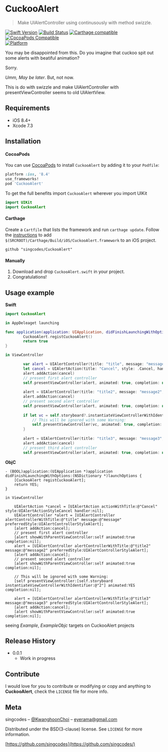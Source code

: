
# CuckooAlert
> Make UIAlertController using continusously with method swizzle.

[![Swift Version][swift-image]][swift-url]
[![Build Status][travis-image]][travis-url]
[![Carthage compatible](https://img.shields.io/badge/Carthage-compatible-4BC51D.svg?style=flat)](https://github.com/Carthage/Carthage)
[![CocoaPods Compatible](https://img.shields.io/cocoapods/v/EZSwiftExtensions.svg)](https://img.shields.io/cocoapods/v/LFAlertController.svg)  
[![Platform](https://img.shields.io/cocoapods/p/LFAlertController.svg?style=flat)](http://cocoapods.org/pods/LFAlertController)

You may be disappointed from this. Do you imagine that cuckoo spit out some alerts with beatiful animation?

Sorry.

*Umm, May be later*. But, not now.

This is do with swizzle and make UIAlertController with presentViewController seems to old UIAlertView.


## Requirements

- iOS 8.4+
- Xcode 7.3

## Installation

#### CocoaPods
You can use [CocoaPods](http://cocoapods.org/) to install `CuckooAlert` by adding it to your `Podfile`:

```ruby
platform :ios, '8.4'
use_frameworks!
pod 'CuckooAlert'
```

To get the full benefits import `CuckooAlert` wherever you import UIKit

``` swift
import UIKit
import CuckooAlert
```
#### Carthage
Create a `Cartfile` that lists the framework and run `carthage update`. Follow the [instructions](https://github.com/Carthage/Carthage#if-youre-building-for-ios) to add `$(SRCROOT)/Carthage/Build/iOS/CuckooAlert.framework` to an iOS project.

```
github "singcodes/CuckooAlert"
```
#### Manually
1. Download and drop ```CuckooAlert.swift``` in your project.  
2. Congratulations!  

## Usage example

**Swift**

```swift
import CuckooAlert

in AppDeleaget launching

func application(application: UIApplication, didFinishLaunchingWithOptions launchOptions: [NSObject: AnyObject]?) -> Bool {
        CuckooAlert.registCuckooAlert()
        return true
}

in ViewController

        var alert = UIAlertController(title: "title", message: "message", preferredStyle: .Alert)
        let cancel = UIAlertAction(title: "Cancel", style: .Cancel, handler: nil)
        alert.addAction(cancel)
        // present first alert controller
        self.presentViewController(alert, animated: true, completion: nil)
        
        alert = UIAlertController(title: "title2", message: "message2", preferredStyle: .Alert)
        alert.addAction(cancel)
        // present second alert controller
        self.presentViewController(alert, animated: true, completion: nil)
        
        if let vc = self.storyboard?.instantiateViewControllerWithIdentifier("2") {
            // This will be ignored with some Warning:
            self.presentViewController(vc, animated: true, completion: nil)
        }
        
        alert = UIAlertController(title: "title3", message: "message3", preferredStyle: .Alert)
        alert.addAction(cancel)
        // present third alert controller
        self.presentViewController(alert, animated: true, completion: nil)

```

**ObjC**

```objc
- (BOOL)application:(UIApplication *)application didFinishLaunchingWithOptions:(NSDictionary *)launchOptions {
    [CuckooAlert registCuckooAlert];
    return YES;
}

in ViewController

    UIAlertAction *cancel = [UIAlertAction actionWithTitle:@"Cancel" style:UIAlertActionStyleCancel handler:nil];
    UIAlertController *alert = [UIAlertController alertControllerWithTitle:@"title" message:@"message" preferredStyle:UIAlertControllerStyleAlert];
    [alert addAction:cancel];
    // present first alert controller
    [alert showWithParentViewController:self animated:true completion:nil];
    alert = [UIAlertController alertControllerWithTitle:@"title2" message:@"message2" preferredStyle:UIAlertControllerStyleAlert];
    [alert addAction:cancel];
    // present second alert controller
    [alert showWithParentViewController:self animated:true completion:nil];
    
    // This will be ignored with some Warning:
    [self presentViewController:[self.storyboard instantiateViewControllerWithIdentifier:@"2"] animated:YES completion:nil];
    
    alert = [UIAlertController alertControllerWithTitle:@"title3" message:@"message3" preferredStyle:UIAlertControllerStyleAlert];
    [alert addAction:cancel];
    [alert showWithParentViewController:self animated:true completion:nil];
```


seeing *Example*, *ExampleObjc* targets on CuckooAlert projects

## Release History
* 0.0.1
    * Work in progress

## Contribute

I would love for you to contribute or modifying or copy and anything to **CuckooAlert**, check the ``LICENSE`` file for more info.

## Meta

singcodes – [@KwanghoonChoi](https://twitter.com/KwanghoonChoi) – eyerama@gmail.com

Distributed under the BSD(3-clause) license. See ``LICENSE`` for more information.

[https://github.com/singcodes](https://github.com/singcodes/)

[swift-image]:https://img.shields.io/badge/swift-2.2-orange.svg
[swift-url]: https://swift.org/
[travis-image]: https://img.shields.io/travis/dbader/node-datadog-metrics/master.svg?style=flat-square
[travis-url]: https://travis-ci.org/dbader/node-datadog-metrics
[codebeat-image]: https://codebeat.co/badges/c19b47ea-2f9d-45df-8458-b2d952fe9dad
[codebeat-url]: https://codebeat.co/projects/github-com-vsouza-awesomeios-com
